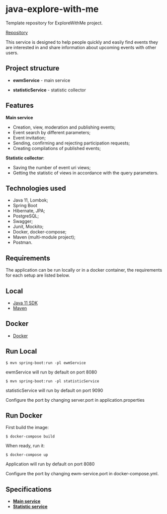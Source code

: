 # java-explore-with-me
Template repository for ExploreWithMe project.

[Repository](https://github.com/I-Wish-I-Knew/java-explore-with-me)

This service is designed to help people quickly and easily find events they are interested in 
and share information about upcoming events with other users.

## Project structure

- **ewmService** - main service 

- **statisticService** - statistic collector

## Features

**Main service**
- Creation, view, moderation and publishing events;
- Event search by different parameters;
- Event invitation;
- Sending, confirming and rejecting participation requests;
- Creating compilations of published events;

**Statistic collector**:
- Saving the number of event uri views;
- Getting the statistic of views in accordance with the query parameters.

## Technologies used

- Java 11, Lombok;
- Spring Boot
- Hibernate, JPA;
- PostgreSQL;
- Swagger;
- Junit, Mockito;
- Docker, docker-compose;
- Maven (multi-module project);
- Postman.

## Requirements
The application can be run locally or in a docker container, the requirements for each setup are listed below.

## Local
- [Java 11 SDK](https://www.oracle.com/de/java/technologies/javase/jdk11-archive-downloads.html)
- [Maven](https://maven.apache.org/download.cgi)

## Docker
- [Docker](https://www.docker.com/products/docker-desktop/)

## Run Local
````
$ mvn spring-boot:run -pl ewmService
````
ewmService will run by default on port 8080
````
$ mvn spring-boot:run -pl statisticService
````
statisticService will run by default on port 9090

Configure the port by changing server.port in application.properties

## Run Docker
First build the image:
````
$ docker-compose build
````
When ready, run it:
````
$ docker-compose up
````
Application will run by default on port 8080

Configure the port by changing ewm-service.port in docker-compose.yml.

## Specifications

- [**Main service**](https://github.com/I-Wish-I-Knew/java-explore-with-me/blob/33cab9892c937119deb0e439d39b4b055e088508/ewm-main-service-spec.json)
- [**Statistic service**](https://github.com/I-Wish-I-Knew/java-explore-with-me/blob/33cab9892c937119deb0e439d39b4b055e088508/ewm-stats-service-spec.json)
